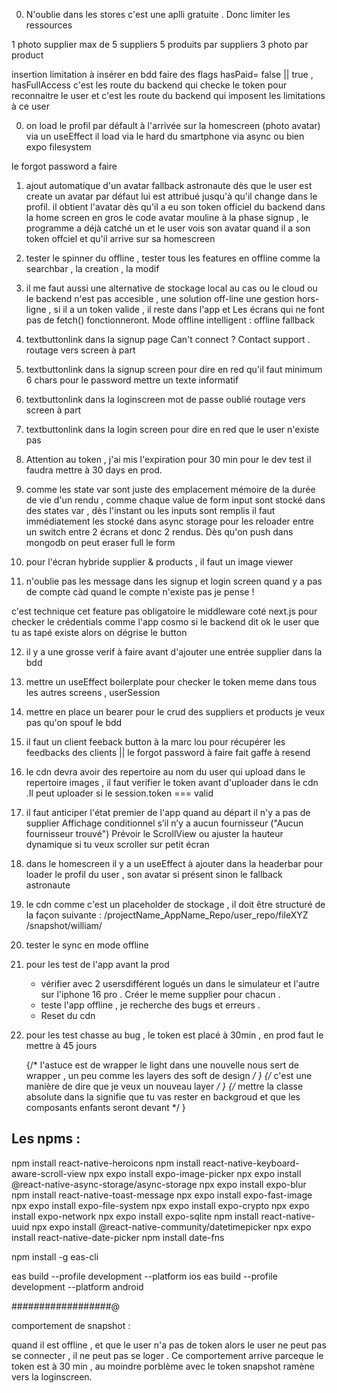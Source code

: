0. N'oublie dans les stores c'est une aplli gratuite . Donc limiter les ressources 

1 photo supplier 
max de 5 suppliers
5 produits par suppliers
3 photo par product

insertion limitation à insérer en bdd faire des flags hasPaid= false || true , hasFullAccess 
c'est les route du backend qui checke le token pour reconnaitre le user et c'est les 
route du backend qui imposent les limitations à ce user 

0. on load le profil par défault à l'arrivée sur la homescreen (photo avatar)
via un useEffect il load via le hard du smartphone via async ou bien expo filesystem

le forgot password a faire


1. ajout automatique d'un avatar fallback astronaute dès que le user est create un avatar par défaut lui est attribué jusqu'à qu'il change dans le profil.
il obtient l'avatar dès qu'il a eu son token officiel du backend dans la home screen 
en gros le code avatar mouline à la phase signup , le programme a déjà catché un 
et le user vois son avatar quand il a son token offciel et qu'il arrive sur sa homescreen

2. tester le spinner du offline , tester tous les features en offline comme la 
searchbar , la creation , la modif

3. il me faut aussi une alternative de stockage local au cas ou le cloud ou le backend n'est pas accesible , une solution off-line
une gestion hors-ligne , si il a un token valide , il reste dans l'app et Les écrans qui ne font pas de fetch() fonctionneront.
Mode offline intelligent :
offline fallback


4. textbuttonlink dans la signup page Can't connect ? Contact support . routage vers screen à part 

5. textbuttonlink dans la signup screen pour dire en red qu'il faut minimum 6 chars pour le password
mettre un texte informatif

6. textbuttonlink dans la loginscreen mot de passe oublié routage vers screen à part 

7. textbuttonlink dans la login screen pour dire en red que le user n'existe pas 

8. Attention au token , j'ai mis l'expiration pour 30 min pour le dev test 
 il faudra mettre à 30 days en prod.

9. comme les state var sont juste des emplacement mémoire de la durée de vie d'un rendu , comme chaque value de form input sont stocké dans des states var , dès l'instant ou les inputs sont remplis il faut immédiatement les stocké dans async storage pour les reloader entre un switch entre 2 écrans et donc 2 rendus.
Dès qu'on push dans mongodb on peut eraser full le form 

10. pour l'écran hybride supplier & products , il faut un image viewer 

11. n'oublie  pas les message dans les signup et login screen quand y a pas de compte càd quand le compte n'existe pas je pense !

c'est technique cet feature pas obligatoire
le middleware coté next.js pour checker le crédentials comme l'app cosmo si le backend dit ok le user que tu as tapé existe alors on dégrise le button 


12. il y a une grosse verif à faire avant d'ajouter une entrée supplier dans la bdd 

13. mettre un useEffect boilerplate pour checker le token meme dans tous les autres screens , userSession 

14. mettre en place un bearer pour le crud des suppliers et products je veux pas qu'on spouf le bdd 

15. il faut un client feeback button à la marc lou pour récupérer les feedbacks des clients || le forgot password à faire fait gaffe à resend

16. le cdn devra avoir des repertoire au nom du user qui upload dans le repertoire images , il faut verifier le token avant d'uploader dans le cdn .Il peut uploader si le session.token === valid

17. il faut anticiper l'état premier de l'app quand au départ il n'y a pas de supplier 
 Affichage conditionnel s’il n’y a aucun fournisseur ("Aucun fournisseur trouvé")
 Prévoir le ScrollView ou ajuster la hauteur dynamique si tu veux scroller sur petit écran

 18. dans le homescreen il y a un useEffect à ajouter dans la headerbar pour loader le profil du user , son avatar si présent sinon le fallback astronaute 

 19. le cdn comme c'est un placeholder de stockage , il doit être structuré de la façon suivante :
 /projectName_AppName_Repo/user_repo/fileXYZ
 /snapshot/william/

 20. tester le sync en mode offline


 21. pour les test de l'app avant la prod 
        + vérifier avec 2 usersdifférent logués un dans le simulateur et l'autre sur l'iphone 16 pro . Créer le meme supplier pour chacun .
        + teste l'app offline , je recherche des bugs et erreurs .
        + Reset du cdn 

22. pour les test chasse au bug , le token est placé à 30min , en prod faut le mettre à 45 jours

    {/* l'astuce est de wrapper le light dans une nouvelle <View> nous sert de  wrapper  , un peu comme les layers des soft de design  */ }
    {/* <View> c'est une manière de dire que je veux un nouveau layer */ }
    {/* mettre la classe absolute dans la <View> signifie que tu vas rester en backgroud et que les composants enfants seront devant */ }
    

Les npms :
-----------

npm install react-native-heroicons
npm install react-native-keyboard-aware-scroll-view
npx expo install expo-image-picker
npx expo install @react-native-async-storage/async-storage
npx expo install expo-blur
npm install react-native-toast-message
npx expo install expo-fast-image
npx expo install expo-file-system
npx expo install expo-crypto
npx expo install expo-network
npx expo install expo-sqlite
npm install react-native-uuid
npx expo install @react-native-community/datetimepicker
npx expo install react-native-date-picker
npm install date-fns



npm install -g eas-cli


eas build --profile development --platform ios
eas build --profile development --platform android




##################@

comportement de snapshot :

quand il est offline , et que le user n'a pas de token alors le user ne peut pas se connecter , il ne peut pas se loger .
Ce comportement arrive parceque le token est à 30 min , au moindre porblème avec le token snapshot ramène vers la loginscreen.

